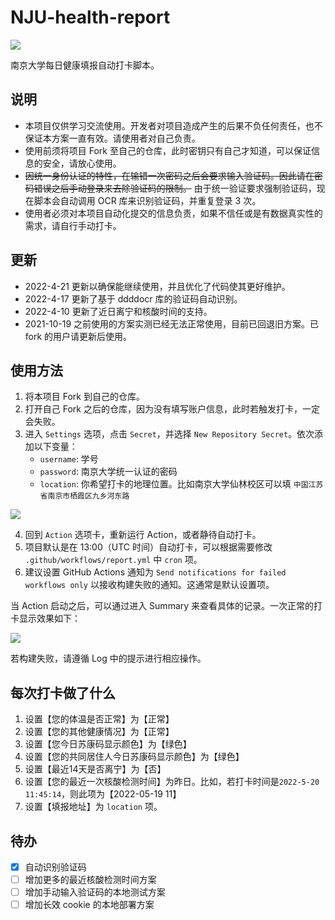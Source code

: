# NJU-health-report
![](https://img.shields.io/badge/language-python-brightgreen)


南京大学每日健康填报自动打卡脚本。

## 说明
- 本项目仅供学习交流使用。开发者对项目造成产生的后果不负任何责任，也不保证本方案一直有效。请使用者对自己负责。
- 使用前须将项目 Fork 至自己的仓库，此时密钥只有自己才知道，可以保证信息的安全，请放心使用。 
- ~~因统一身份认证的特性，在输错一次密码之后会要求输入验证码。因此请在密码错误之后手动登录来去除验证码的限制。~~ 由于统一验证要求强制验证码，现在脚本会自动调用 OCR 库来识别验证码，并重复登录 3 次。
- 使用者必须对本项目自动化提交的信息负责，如果不信任或是有数据真实性的需求，请自行手动打卡。

## 更新
- 2022-4-21 更新以确保能继续使用，并且优化了代码使其更好维护。
- 2022-4-17 更新了基于 ddddocr 库的验证码自动识别。
- 2022-4-10 更新了近日离宁和核酸时间的支持。 
- 2021-10-19 之前使用的方案实测已经无法正常使用，目前已回退旧方案。已 fork 的用户请更新后使用。

## 使用方法
1. 将本项目 Fork 到自己的仓库。
2. 打开自己 Fork 之后的仓库，因为没有填写账户信息，此时若触发打卡，一定会失败。
3. 进入 `Settings` 选项，点击 `Secret`，并选择 `New Repository Secret`。依次添加以下变量：
   - `username`: 学号
   - `password`: 南京大学统一认证的密码
   - `location`: 你希望打卡的地理位置。比如南京大学仙林校区可以填 `中国江苏省南京市栖霞区九乡河东路`

![](img/1.png)

4. 回到 `Action` 选项卡，重新运行 Action，或者静待自动打卡。
5. 项目默认是在 13:00（UTC 时间）自动打卡，可以根据需要修改 `.github/workflows/report.yml` 中 `cron` 项。
6. 建议设置 GitHub Actions 通知为 `Send notifications for failed workflows only` 以接收构建失败的通知。这通常是默认设置项。

当 Action 启动之后，可以通过进入 Summary 来查看具体的记录。一次正常的打卡显示效果如下：

![](img/2.png)

若构建失败，请遵循 Log 中的提示进行相应操作。

## 每次打卡做了什么
1. 设置【您的体温是否正常】为【正常】
2. 设置【您的其他健康情况】为【正常】
3. 设置【您今日苏康码显示颜色】为【绿色】
4. 设置【您的共同居住人今日苏康码显示颜色】为【绿色】
5. 设置【最近14天是否离宁】为【否】
6. 设置【您的最近一次核酸检测时间】为昨日。比如，若打卡时间是`2022-5-20 11:45:14`，则此项为【2022-05-19 11】
7. 设置【填报地址】为 `location` 项。 

## 待办
- [x] 自动识别验证码
- [ ] 增加更多的最近核酸检测时间方案
- [ ] 增加手动输入验证码的本地测试方案
- [ ] 增加长效 cookie 的本地部署方案